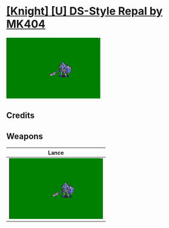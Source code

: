 # [\[Knight\] \[U\] DS-Style Repal by MK404](./)

<img src="./2.%20Lance/Lance_000.png" alt="[Knight] [U] DS-Style Repal by MK404 standing" />

## Credits



## Weapons


|Lance |
|  :---: |
| <img alt="Lance animation" src="./2.%20Lance/Lance.gif" /> |
